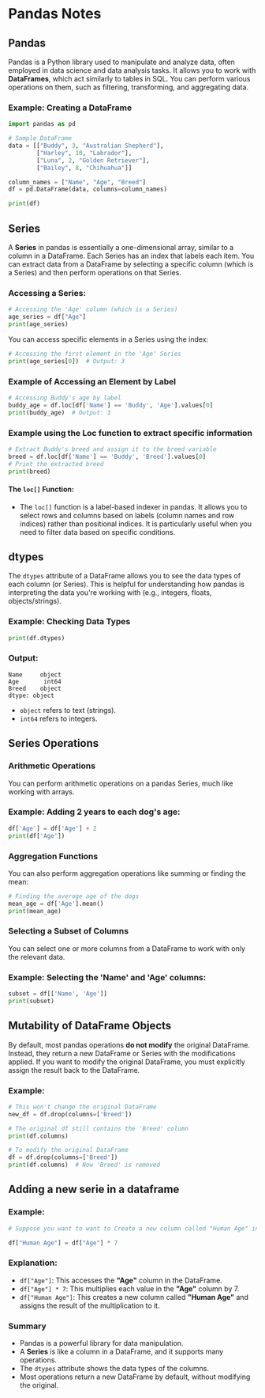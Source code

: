 # Pandas Notes

## Pandas
Pandas is a Python library used to manipulate and analyze data, often employed in data science and data analysis tasks. It allows you to work with **DataFrames**, which act similarly to tables in SQL. You can perform various operations on them, such as filtering, transforming, and aggregating data.

### Example: Creating a DataFrame
```python
import pandas as pd

# Sample DataFrame
data = [["Buddy", 3, "Australian Shepherd"], 
        ["Harley", 10, "Labrador"], 
        ["Luna", 2, "Golden Retriever"], 
        ["Bailey", 8, "Chihuahua"]]

column_names = ["Name", "Age", "Breed"]
df = pd.DataFrame(data, columns=column_names)

print(df)
```

## Series
A **Series** in pandas is essentially a one-dimensional array, similar to a column in a DataFrame. Each Series has an index that labels each item. You can extract data from a DataFrame by selecting a specific column (which is a Series) and then perform operations on that Series.

### Accessing a Series:
```python
# Accessing the 'Age' column (which is a Series)
age_series = df["Age"]
print(age_series)
```

You can access specific elements in a Series using the index:
```python
# Accessing the first element in the 'Age' Series
print(age_series[0])  # Output: 3
```

### Example of Accessing an Element by Label
```python
# Accessing Buddy's age by label
buddy_age = df.loc[df['Name'] == 'Buddy', 'Age'].values[0]
print(buddy_age)  # Output: 3
```

### Example using the Loc function to extract specific information
```python
# Extract Buddy's breed and assign it to the breed variable 
breed = df.loc[df['Name'] == 'Buddy', 'Breed'].values[0] 
# Print the extracted breed 
print(breed)
```
#### The `loc[]` Function:

- The `loc[]` function is a label-based indexer in pandas. It allows you to select rows and columns based on labels (column names and row indices) rather than positional indices. It is particularly useful when you need to filter data based on specific conditions.

## dtypes
The `dtypes` attribute of a DataFrame allows you to see the data types of each column (or Series). This is helpful for understanding how pandas is interpreting the data you're working with (e.g., integers, floats, objects/strings).

### Example: Checking Data Types
```python
print(df.dtypes)
```

### Output:
```
Name     object
Age       int64
Breed    object
dtype: object
```
- `object` refers to text (strings).
- `int64` refers to integers.

## Series Operations

### Arithmetic Operations
You can perform arithmetic operations on a pandas Series, much like working with arrays.

### Example: Adding 2 years to each dog's age:
```python
df['Age'] = df['Age'] + 2
print(df['Age'])
```

### Aggregation Functions
You can also perform aggregation operations like summing or finding the mean:
```python
# Finding the average age of the dogs
mean_age = df['Age'].mean()
print(mean_age)
```

### Selecting a Subset of Columns
You can select one or more columns from a DataFrame to work with only the relevant data.

### Example: Selecting the 'Name' and 'Age' columns:
```python
subset = df[['Name', 'Age']]
print(subset)
```

## Mutability of DataFrame Objects
By default, most pandas operations **do not modify** the original DataFrame. Instead, they return a new DataFrame or Series with the modifications applied. If you want to modify the original DataFrame, you must explicitly assign the result back to the DataFrame.

### Example:
```python
# This won't change the original DataFrame
new_df = df.drop(columns=['Breed'])

# The original df still contains the 'Breed' column
print(df.columns)

# To modify the original DataFrame
df = df.drop(columns=['Breed'])
print(df.columns)  # Now 'Breed' is removed
```


## Adding a new serie in a dataframe 

### Example:
```python
# Suppose you want to want to Create a new column called "Human Age" in our "df" that takes the dog's age and multiples it by 7.

df["Human Age"] = df["Age"] * 7 
```
### Explanation:

- `df["Age"]`: This accesses the **"Age"** column in the DataFrame.
- `df["Age"] * 7`: This multiplies each value in the **"Age"** column by 7.
- `df["Human Age"]`: This creates a new column called **"Human Age"** and assigns the result of the multiplication to it.
### Summary
- Pandas is a powerful library for data manipulation.
- A **Series** is like a column in a DataFrame, and it supports many operations.
- The `dtypes` attribute shows the data types of the columns.
- Most operations return a new DataFrame by default, without modifying the original.
